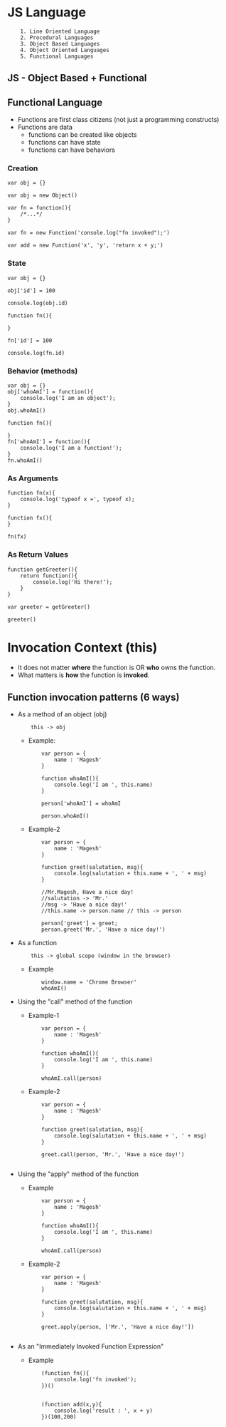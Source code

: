 # JS Language #

```
    1. Line Oriented Language
    2. Procedural Languages
    3. Object Based Languages
    4. Object Oriented Languages
    5. Functional Languages
```
## JS - Object Based + Functional ##

## Functional Language ##
- Functions are first class citizens (not just a programming constructs)
- Functions are data
    - functions can be created like objects
    - functions can have state
    - functions can have behaviors


### Creation ###
```
var obj = {}

var obj = new Object()
```

```
var fn = function(){
    /*...*/
}

var fn = new Function('console.log("fn invoked");')

var add = new Function('x', 'y', 'return x + y;')
```

### State ###
```
var obj = {}

obj['id'] = 100

console.log(obj.id)
```

```
function fn(){

}

fn['id'] = 100

console.log(fn.id)
```

### Behavior (methods) ###
```
var obj = {}
obj['whoAmI'] = function(){
    console.log('I am an object');
}
obj.whoAmI()
```

```
function fn(){

}
fn['whoAmI'] = function(){
    console.log('I am a function!');
}
fn.whoAmI()
```

### As Arguments ###

```
function fn(x){
    console.log('typeof x =', typeof x);
}

function fx(){
}

fn(fx)
```
### As Return Values ###

```
function getGreeter(){
    return function(){
        console.log('Hi there!');
    }
}

var greeter = getGreeter()

greeter()
```

# Invocation Context (this) #

- It does not matter **where** the function is OR **who** owns the function. 
- What matters is **how** the function is **invoked**.

## Function invocation patterns (6 ways) ##
- As a method of an object (obj)
    ```
        this -> obj
    ```
    - Example:
        ```
            var person = {
                name : 'Magesh'
            }
            
            function whoAmI(){
                console.log('I am ', this.name)
            }
            
            person['whoAmI'] = whoAmI
            
            person.whoAmI()
        ```
    - Example-2
        ```
            var person = {
                name : 'Magesh'
            }
            
            function greet(salutation, msg){
                console.log(salutation + this.name + ', ' + msg)
            }
            
            //Mr.Magesh, Have a nice day!
            //salutation -> 'Mr.'
            //msg -> 'Have a nice day!'
            //this.name -> person.name // this -> person

            person['greet'] = greet;
            person.greet('Mr.', 'Have a nice day!')
        ```
- As a function
    ```
        this -> global scope (window in the browser)
    ```
    - Example
        ```
            window.name = 'Chrome Browser'
            whoAmI()
        ```
- Using the "call" method of the function
    - Example-1
        ```
            var person = {
                name : 'Magesh'
            }
            
            function whoAmI(){
                console.log('I am ', this.name)
            }
            
            whoAmI.call(person)
        ```
    - Example-2
        ```
            var person = {
                name : 'Magesh'
            }
            
            function greet(salutation, msg){
                console.log(salutation + this.name + ', ' + msg)
            }
            
            greet.call(person, 'Mr.', 'Have a nice day!')
            
        ```

- Using the "apply" method of the function
    - Example
        ```
            var person = {
                name : 'Magesh'
            }
            
            function whoAmI(){
                console.log('I am ', this.name)
            }
            
            whoAmI.call(person)
        ```
    - Example-2
        ```
            var person = {
                name : 'Magesh'
            }
            
            function greet(salutation, msg){
                console.log(salutation + this.name + ', ' + msg)
            }
            
            greet.apply(person, ['Mr.', 'Have a nice day!'])
            
        ```
- As an "Immediately Invoked Function Expression"
    - Example
        ```
            (function fn(){
                console.log('fn invoked');
            })()

            
            (function add(x,y){
                console.log('result : ', x + y)
            })(100,200)
        ```